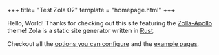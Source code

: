 +++
title= "Test Zola 02"
template = "homepage.html"
+++

Hello, World! Thanks for checking out this site featuring the [Zolla-Apollo](https://github.com/not-matthias/apollo) theme! Zola is a static site generator written in [Rust](https://www.rust-lang.org/).

Checkout all the [options you can configure](./posts/configuration) and the [example pages](./tags/example/).

